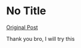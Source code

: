 # No Title

[Original Post](https://discourse.onlinedegree.iitm.ac.in/t/165959/262)

<p>Thank you bro, I will try this</p>
